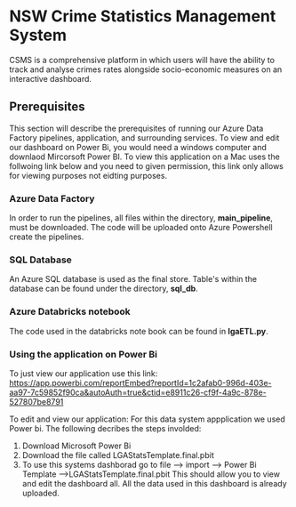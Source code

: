 # NSW Crime Statistics Management System
CSMS is a comprehensive platform in which users will have the ability to track and analyse crimes rates alongside socio-economic measures on an interactive dashboard.

## Prerequisites
This section will describe the prerequisites of running our Azure Data Factory pipelines, application, and surrounding services.
To view and edit our dashboard on Power Bi, you would need a windows computer and downlaod Mircorsoft Power BI. 
To view this application on a Mac uses the follwoing link below and you need to given permission, this link only allows for viewing purposes not eidting purposes.   
### Azure Data Factory
In order to run the pipelines, all files within the directory, **main_pipeline**, must be downloaded. The code will be uploaded onto Azure Powershell create the pipelines.

### SQL Database
An Azure SQL database is used as the final store. Table's within the database can be found under the directory, **sql_db**.

### Azure Databricks notebook
The code used in the databricks note book can be found in **lgaETL.py**.

### Using the application on Power Bi 
To just view our application use this link: 
https://app.powerbi.com/reportEmbed?reportId=1c2afab0-996d-403e-aa97-7c59852f90ca&autoAuth=true&ctid=e8911c26-cf9f-4a9c-878e-527807be8791

To edit and view our application:
For this data system appplication we used Power bi. 
The following decribes the steps involded: 
1. Download Microsoft Power Bi 
2. Download the file called LGAStatsTemplate.final.pbit
3. To use this systems dashborad go to file --> import --> Power Bi Template -->LGAStatsTemplate.final.pbit
This should allow you to view and edit the dashboard all. All the data used in this dashboard is already uploaded. 

